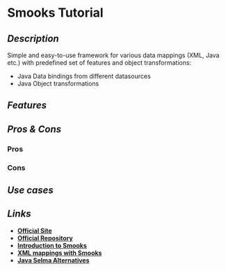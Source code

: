 # Smooks Tutorial

## _Description_

Simple and easy-to-use framework for various data mappings \(XML, Java etc.\) with predefined set of features and object transformations:

* Java Data bindings from different datasources
* Java Object transformations

## _Features_

## _Pros & Cons_

### Pros

### Cons

## _Use cases_

## _Links_

* [**Official Site**](https://www.smooks.org/)
* [**Official Repository**](https://github.com/smooks/smooks)
* [**Introduction to Smooks**](https://www.baeldung.com/smooks)
* [**XML mappings with Smooks**](https://dzone.com/articles/mapping-xml-to-java-using-smooks-mediator)
* [**Java Selma Alternatives**](https://java.libhunt.com/smooks-alternatives)

